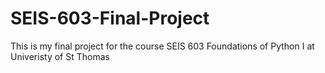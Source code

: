 # SEIS-603-Final-Project
This is my final project for the course SEIS 603 Foundations of Python I at Univeristy of St Thomas
